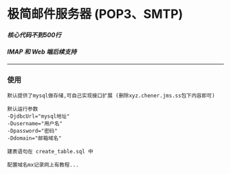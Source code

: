 # 极简邮件服务器 (POP3、SMTP)
#### *核心代码不到500行*
#### *IMAP 和 Web 端后续支持*
***
### 使用
```shell
默认提供了mysql做存储,可自己实现接口扩展 (删除xyz.chener.jms.ss包下内容即可)

默认运行参数
-DjdbcUrl="mysql地址" 
-Dusername="用户名" 
-Dpassword="密码" 
-Ddomain="邮箱域名"

建表语句在 create_table.sql 中

配置域名mx记录网上有教程...
```